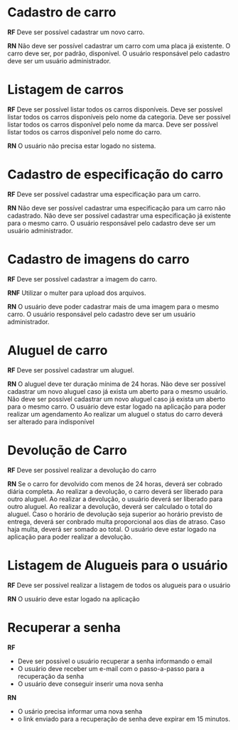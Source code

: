 # Cadastro de carro

**RF**
Deve ser possível cadastrar um novo carro.

**RN**
Não deve ser possível cadastrar um carro com uma placa já existente.
O carro deve ser, por padrão, disponível.
O usuário responsável pelo cadastro deve ser um usuário administrador.

# Listagem de carros

**RF**
Deve ser possível listar todos os carros disponíveis.
Deve ser possível listar todos os carros disponíveis pelo nome da categoria.
Deve ser possível listar todos os carros disponível pelo nome da marca.
Deve ser possível listar todos os carros disponível pelo nome do carro.


**RN**
O usuário não precisa estar logado no sistema.

# Cadastro de especificação do carro

**RF**
Deve ser possível cadastrar uma especificação para um carro.

**RN**
Não deve ser possível cadastrar uma especificação para um carro não cadastrado.
Não deve ser possível cadastrar uma especificação já existente para o mesmo carro.
O usuário responsável pelo cadastro deve ser um usuário administrador.

# Cadastro de imagens do carro

**RF**
Deve ser possível cadastrar a imagem do carro.

**RNF**
Utilizar o multer para upload dos arquivos.

**RN**
O usuário deve poder cadastrar mais de uma imagem para o mesmo carro.
O usuário responsável pelo cadastro deve ser um usuário administrador.

# Aluguel de carro

**RF**
Deve ser possível cadastrar um aluguel.

**RN**
O aluguel deve ter duração mínima de 24 horas.
Não deve ser possível cadastrar um novo aluguel caso já exista um aberto para o mesmo usuário.
Não deve ser possível cadastrar um novo aluguel caso já exista um aberto para o mesmo carro.
O usuário deve estar logado na aplicação para poder realizar um agendamento
Ao realizar um aluguel o status do carro deverá ser alterado para indisponível


# Devolução de Carro

**RF**
Deve ser possivel realizar a devolução do carro

**RN**
Se o carro for devolvido com menos de 24 horas, deverá ser cobrado diária completa.
Ao realizar a devolução, o carro deverá ser liberado para outro aluguel.
Ao realizar a devolução, o usuário deverá ser liberado para outro aluguel.
Ao realizar a devolução, deverá ser calculado o total do aluguel.
Caso o horário de devolução seja superior ao horário previsto de entrega, deverá ser conbrado multa proporcional aos dias de atraso.
Caso haja multa, deverá ser somado ao total.
O usuário deve estar logado na aplicação para poder realizar a devolução.

# Listagem de Alugueis para o usuário

**RF**
Deve ser possivel realizar a listagem de todos os alugueis para o usuário

**RN**
O usuário deve estar logado na aplicação

# Recuperar a senha

**RF**
- Deve ser possivel o usuário recuperar a senha informando o email
- O usuário deve receber um e-mail com o passo-a-passo para a recuperação da senha
- O usuário deve conseguir inserir uma nova senha

**RN**
- O usário precisa informar uma nova senha
- o link enviado para a recuperação de senha deve expirar em 15 minutos.